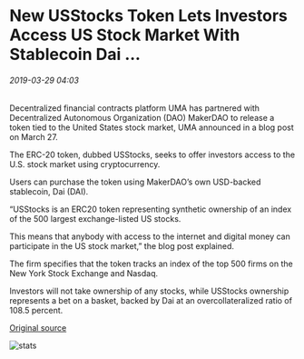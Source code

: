 # New USStocks Token Lets Investors Access US Stock Market With Stablecoin Dai ...

###### 2019-03-29 04:03

Decentralized financial contracts platform UMA has partnered with Decentralized Autonomous Organization (DAO) MakerDAO to release a token tied to the United States stock market, UMA announced in a blog post on March 27.

The ERC-20 token, dubbed USStocks, seeks to offer investors access to the U.S. stock market using cryptocurrency.

Users can purchase the token using MakerDAO’s own USD-backed stablecoin, Dai (DAI).

“USStocks is an ERC20 token representing synthetic ownership of an index of the 500 largest exchange-listed US stocks.

This means that anybody with access to the internet and digital money can participate in the US stock market,” the blog post explained.

The firm specifies that the token tracks an index of the top 500 firms on the New York Stock Exchange and Nasdaq.

Investors will not take ownership of any stocks, while USStocks ownership represents a bet on a basket, backed by Dai at an overcollateralized ratio of 108.5 percent.

[Original source](https://cointelegraph.com/news/new-usstocks-token-lets-investors-access-us-stock-market-with-stablecoin-dai)

![stats](https://c.statcounter.com/11760860/0/a89fa40b/1/ "stats")